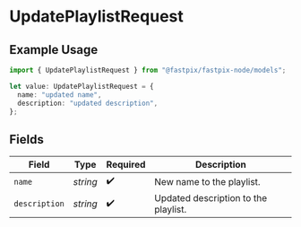 # UpdatePlaylistRequest

## Example Usage

```typescript
import { UpdatePlaylistRequest } from "@fastpix/fastpix-node/models";

let value: UpdatePlaylistRequest = {
  name: "updated name",
  description: "updated description",
};
```

## Fields

| Field                                | Type                                 | Required                             | Description                          |
| ------------------------------------ | ------------------------------------ | ------------------------------------ | ------------------------------------ |
| `name`                               | *string*                             | :heavy_check_mark:                   | New name to the playlist.            |
| `description`                        | *string*                             | :heavy_check_mark:                   | Updated description to the playlist. |